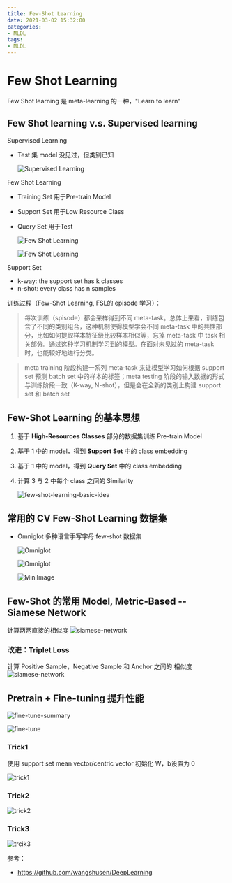 ```yaml
---
title: Few-Shot Learning
date: 2021-03-02 15:32:00
categories:
- MLDL
tags:
- MLDL
---
```


# Few Shot Learning

Few Shot learning 是 meta-learning 的一种，"Learn to learn"

## Few Shot learning v.s. Supervised learning

Supervised Learning

- Test 集 model 没见过，但类别已知

    ![Supervised Learning](./few-shot-learning/supervised-learning.png)

Few Shot Learning

- Training Set 用于Pre-train Model
- Support Set 用于Low Resource Class
- Query Set 用于Test

    ![Few Shot Learning](./few-shot-learning/few-shot-learning.png)

    ![Few Shot Learning](./few-shot-learning/few-shot-learning2.png)

Support Set

- k-way: the support set has k classes
- n-shot: every class has n samples

训练过程（Few-Shot Learning, FSL的 episode 学习）：

> 每次训练（spisode）都会采样得到不同 meta-task。总体上来看，训练包含了不同的类别组合，这种机制使得模型学会不同 meta-task 中的共性部分，比如如何提取样本特征级比较样本相似等，忘掉 meta-task 中 task 相关部分。通过这种学习机制学习到的模型。在面对未见过的 meta-task 时，也能较好地进行分类。

> meta training 阶段构建一系列 meta-task 来让模型学习如何根据 support set 预测 batch set 中的样本的标签；meta testing 阶段的输入数据的形式与训练阶段一致（K-way, N-shot），但是会在全新的类别上构建 support set 和 batch set

## Few-Shot Learning 的基本思想

1. 基于 **High-Resources Classes** 部分的数据集训练 Pre-train Model
2. 基于 1 中的 model，得到 **Support Set** 中的 class embedding
3. 基于 1 中的 model，得到 **Query Set** 中的 class embedding
4. 计算 3 与 2 中每个 class 之间的 Similarity

    ![few-shot-learning-basic-idea](./few-shot-learning/few-shot-basic-idea.png)

## 常用的 CV Few-Shot Learning 数据集

- Omniglot 多种语言手写字母 few-shot 数据集

    ![Omniglot](./few-shot-learning/Dataset1.png)

    ![Omniglot](./few-shot-learning/Dataset1-1.png)

    ![MiniImage](./few-shot-learning/Dataset2.png)

## Few-Shot 的常用 Model, Metric-Based -- Siamese Network

计算两两直接的相似度
    ![siamese-network](./few-shot-learning/siamese-network1.png)

### 改进：Triplet Loss

计算 Positive Sample，Negative Sample 和 Anchor 之间的 相似度
    ![siamese-network](./few-shot-learning/siamese-network2.png)

## Pretrain + Fine-tuning 提升性能

![fine-tune-summary](./few-shot-learning/fine-tune-summary.png)

![fine-tune](./few-shot-learning/fine-tune.png)

### Trick1

使用 support set mean vector/centric vector 初始化 W，b设置为 0

![trick1](./few-shot-learning/fine-tune-trick1.png)

### Trick2

![trick2](./few-shot-learning/fine-tune-trick2.png)

### Trick3

![trcik3](./few-shot-learning/fine-tune-trick3.png)

参考：

- https://github.com/wangshusen/DeepLearning
